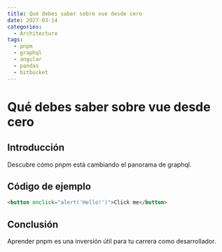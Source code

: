 ```yaml
---
title: Qué debes saber sobre vue desde cero
date: 2027-03-14
categories:
  - Architecture
tags:
  - pnpm
  - graphql
  - angular
  - pandas
  - bitbucket
---
```


# Qué debes saber sobre vue desde cero

## Introducción

Descubre cómo pnpm está cambiando el panorama de graphql.

## Código de ejemplo

```html
<button onclick="alert('Hello!')">Click me</button>
```

## Conclusión

Aprender pnpm es una inversión útil para tu carrera como desarrollador.